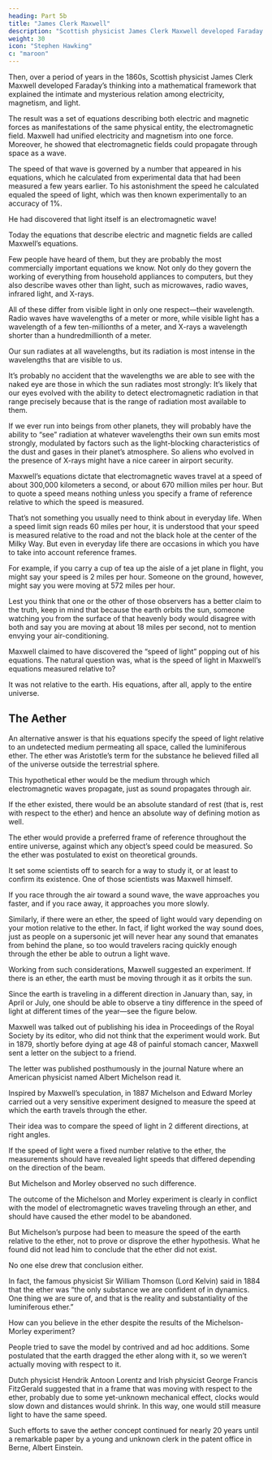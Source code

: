 ```yaml
---
heading: Part 5b
title: "James Clerk Maxwell"
description: "Scottish physicist James Clerk Maxwell developed Faraday’s thinking into a mathematical framework that explained the intimate and mysterious relation among electricity, magnetism, and light"
weight: 30
icon: "Stephen Hawking"
c: "maroon"
---
```



Then, over a period of years in the 1860s, Scottish physicist James Clerk Maxwell developed Faraday’s thinking into a mathematical framework that explained the intimate and mysterious relation among electricity, magnetism, and light.

The result was a set of equations describing both electric and magnetic forces as manifestations of the same physical entity, the electromagnetic field. Maxwell had unified electricity and magnetism into one force. Moreover, he showed that electromagnetic fields could propagate through space as a wave. 

The speed of that wave is governed by a number that appeared in his equations, which he calculated from experimental data that had been measured a few years earlier. To his astonishment the speed he calculated equaled the speed of light, which was then known experimentally to an accuracy of 1%.

He had discovered that light itself is an electromagnetic wave! 

Today the equations that describe electric and magnetic fields are called Maxwell’s equations. 

Few people have heard of them, but they are probably the most commercially important equations we know. Not only do they govern the working of everything from household appliances to computers, but they also describe waves other than light, such as microwaves, radio waves, infrared light, and X-rays. 

All of these differ from visible light in only one respect—their wavelength. Radio waves have wavelengths of a meter or more, while visible light has a wavelength of a few ten-millionths of a meter, and X-rays a wavelength shorter than a hundredmillionth of a meter. 

Our sun radiates at all wavelengths, but its radiation is most intense in the wavelengths that are visible to us. 

It’s probably no accident that the wavelengths we are able to see with the naked eye are those in which the sun radiates most strongly: It’s likely that our eyes evolved with the ability to detect electromagnetic radiation in that range precisely because that is the range of radiation most available to them.

If we ever run into beings from other planets, they will probably have the ability to “see” radiation at whatever wavelengths their own sun emits most strongly, modulated by factors such as the light-blocking characteristics of the dust and gases in their planet’s atmosphere. So aliens who evolved in the presence of X-rays might have a nice career in airport security.

Maxwell’s equations dictate that electromagnetic waves travel at a speed of about 300,000 kilometers a second, or about 670 million miles per hour. But to quote a speed means nothing unless you specify a frame of reference relative to which the speed is measured. 

That’s not something you usually need to think about in everyday life. When a speed limit sign reads 60 miles per hour, it is understood that your speed is measured relative to the road and not the black hole at the center of the Milky Way. But even in everyday life there are occasions in which you have to take into account reference frames. 

For example, if you carry a cup of tea up the aisle of a jet plane in flight, you might say your speed is 2 miles per hour. Someone on the ground, however, might say you were moving at 572 miles per hour. 

Lest you think that one or the other of those observers has a better claim to the truth, keep in mind that because the earth orbits the sun, someone watching you from the surface of that heavenly body would disagree with both and say you are moving at about 18 miles per second, not to mention envying your air-conditioning. 

Maxwell claimed to have discovered the “speed of light” popping out of his equations. The natural question was, what is the speed of light in Maxwell’s equations measured relative to?

It was not relative to the earth. His equations, after all, apply to the entire universe. 


## The Aether

An alternative answer is that his equations specify the speed of light relative to an undetected medium permeating all space, called the luminiferous ether. The ether was Aristotle’s term for the substance he believed filled all of the universe outside the terrestrial sphere. 

This hypothetical ether would be the medium through which electromagnetic waves propagate, just as sound propagates through air. 

If the ether existed, there would be an absolute standard of rest (that is, rest with respect to the ether) and hence an absolute way of defining motion as well. 

The ether would provide a preferred frame of reference throughout the entire universe, against which any object’s speed could be measured. So the ether was postulated to exist on theoretical grounds.

It set some scientists off to search for a way to study it, or at least to confirm its existence. One of those scientists was Maxwell himself.

If you race through the air toward a sound wave, the wave approaches you faster, and if you race away, it approaches you more slowly. 

Similarly, if there were an ether, the speed of light would vary depending on your motion relative to the ether. In fact, if light worked the way sound does, just as people on a supersonic jet will never hear any sound that emanates from behind the plane, so too would travelers racing quickly enough through the ether be able to outrun a light wave.

Working from such considerations, Maxwell suggested an experiment. If there is an ether, the earth must be moving through it as it orbits the sun.

Since the earth is traveling in a different direction in January than, say, in April or July, one should be able to observe a tiny difference in the speed of light at different times of the year—see the figure below.


Maxwell was talked out of publishing his idea in Proceedings of the Royal Society by its editor, who did not think that the experiment would work. But in 1879, shortly before dying at age 48 of painful stomach cancer, Maxwell sent a letter on the subject to a friend. 

The letter was published posthumously in the journal Nature where an American physicist named Albert Michelson read it. 

Inspired by Maxwell’s speculation, in 1887 Michelson and Edward Morley carried out a very sensitive experiment designed to measure the speed at which the earth travels through the ether. 

Their idea was to compare the speed of light in 2 different directions, at right angles. 

If the speed of light were a fixed number relative to the ether, the measurements should have revealed light speeds that differed depending on the direction of the beam. 

But Michelson and Morley observed no such difference.

The outcome of the Michelson and Morley experiment is clearly in conflict with the model of electromagnetic waves traveling through an ether, and should have caused the ether model to be abandoned. 

But Michelson’s purpose had been to measure the speed of the earth relative to the ether, not to prove or disprove the ether hypothesis. What he found did not lead him to conclude that the ether did not exist. 

No one else drew that conclusion either. 

In fact, the famous physicist Sir William Thomson (Lord Kelvin) said in 1884 that the ether was “the only substance we are confident of in dynamics. One thing we are sure of, and that is the reality and substantiality of the luminiferous ether.”

How can you believe in the ether despite the results of the Michelson-Morley experiment?

People tried to save the model by contrived and ad hoc additions. Some postulated that the earth dragged the ether along with it, so we weren’t actually moving with respect to it. 

Dutch physicist Hendrik Antoon Lorentz and Irish physicist George Francis FitzGerald suggested that in a frame that was moving with respect to the ether, probably due to some yet-unknown mechanical effect, clocks would slow down and distances would shrink. In this way, one would still measure light to have the same speed. 

Such efforts to save the aether concept continued for nearly 20 years until a remarkable paper by a young and unknown clerk in the patent office
in Berne, Albert Einstein.
